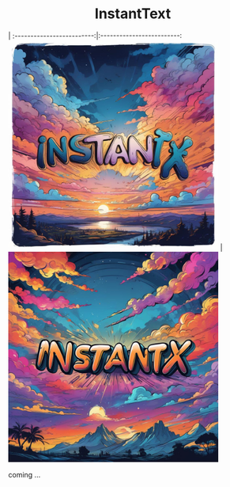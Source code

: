 <div align="center">
<h1>InstantText</h1>
</div>


 | 
:-------------------------:|:-------------------------:
<img src="./data/demo_1.jpg" width = "425" /> | <img src="./data/demo_2.jpg" width = "425" /> 


<!-- <div align=center>
<img src="./data/demo_512.png" width = "550" />
</div> -->

coming ...


